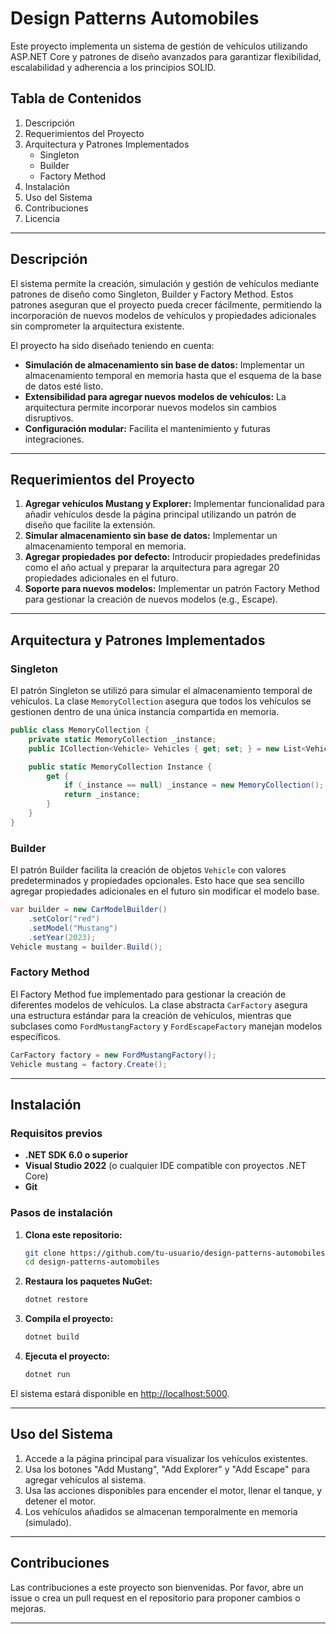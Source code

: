 # Design Patterns Automobiles

Este proyecto implementa un sistema de gestión de vehículos utilizando ASP.NET Core y patrones de diseño avanzados para garantizar flexibilidad, escalabilidad y adherencia a los principios SOLID.

## Tabla de Contenidos

1. Descripción  
2. Requerimientos del Proyecto  
3. Arquitectura y Patrones Implementados  
   - Singleton  
   - Builder  
   - Factory Method  
4. Instalación  
5. Uso del Sistema  
6. Contribuciones  
7. Licencia  

---

## Descripción

El sistema permite la creación, simulación y gestión de vehículos mediante patrones de diseño como Singleton, Builder y Factory Method. Estos patrones aseguran que el proyecto pueda crecer fácilmente, permitiendo la incorporación de nuevos modelos de vehículos y propiedades adicionales sin comprometer la arquitectura existente.

El proyecto ha sido diseñado teniendo en cuenta:

- **Simulación de almacenamiento sin base de datos:** Implementar un almacenamiento temporal en memoria hasta que el esquema de la base de datos esté listo.
- **Extensibilidad para agregar nuevos modelos de vehículos:** La arquitectura permite incorporar nuevos modelos sin cambios disruptivos.
- **Configuración modular:** Facilita el mantenimiento y futuras integraciones.

---

## Requerimientos del Proyecto

1. **Agregar vehículos Mustang y Explorer:** Implementar funcionalidad para añadir vehículos desde la página principal utilizando un patrón de diseño que facilite la extensión.
2. **Simular almacenamiento sin base de datos:** Implementar un almacenamiento temporal en memoria.
3. **Agregar propiedades por defecto:** Introducir propiedades predefinidas como el año actual y preparar la arquitectura para agregar 20 propiedades adicionales en el futuro.
4. **Soporte para nuevos modelos:** Implementar un patrón Factory Method para gestionar la creación de nuevos modelos (e.g., Escape).

---

## Arquitectura y Patrones Implementados

### Singleton

El patrón Singleton se utilizó para simular el almacenamiento temporal de vehículos. La clase `MemoryCollection` asegura que todos los vehículos se gestionen dentro de una única instancia compartida en memoria.

```csharp
public class MemoryCollection {
    private static MemoryCollection _instance;
    public ICollection<Vehicle> Vehicles { get; set; } = new List<Vehicle>();

    public static MemoryCollection Instance {
        get {
            if (_instance == null) _instance = new MemoryCollection();
            return _instance;
        }
    }
}
```

### Builder

El patrón Builder facilita la creación de objetos `Vehicle` con valores predeterminados y propiedades opcionales. Esto hace que sea sencillo agregar propiedades adicionales en el futuro sin modificar el modelo base.

```csharp
var builder = new CarModelBuilder()
    .setColor("red")
    .setModel("Mustang")
    .setYear(2023);
Vehicle mustang = builder.Build();
```

### Factory Method

El Factory Method fue implementado para gestionar la creación de diferentes modelos de vehículos. La clase abstracta `CarFactory` asegura una estructura estándar para la creación de vehículos, mientras que subclases como `FordMustangFactory` y `FordEscapeFactory` manejan modelos específicos.

```csharp
CarFactory factory = new FordMustangFactory();
Vehicle mustang = factory.Create();
```

---

## Instalación

### Requisitos previos

- **.NET SDK 6.0 o superior**  
- **Visual Studio 2022** (o cualquier IDE compatible con proyectos .NET Core)  
- **Git**

### Pasos de instalación

1. **Clona este repositorio:**

   ```bash
   git clone https://github.com/tu-usuario/design-patterns-automobiles.git
   cd design-patterns-automobiles
   ```

2. **Restaura los paquetes NuGet:**

   ```bash
   dotnet restore
   ```

3. **Compila el proyecto:**

   ```bash
   dotnet build
   ```

4. **Ejecuta el proyecto:**

   ```bash
   dotnet run
   ```

El sistema estará disponible en [http://localhost:5000](http://localhost:5000).

---

## Uso del Sistema

1. Accede a la página principal para visualizar los vehículos existentes.
2. Usa los botones "Add Mustang", "Add Explorer" y "Add Escape" para agregar vehículos al sistema.
3. Usa las acciones disponibles para encender el motor, llenar el tanque, y detener el motor.
4. Los vehículos añadidos se almacenan temporalmente en memoria (simulado).

---

## Contribuciones

Las contribuciones a este proyecto son bienvenidas. Por favor, abre un issue o crea un pull request en el repositorio para proponer cambios o mejoras.

---


